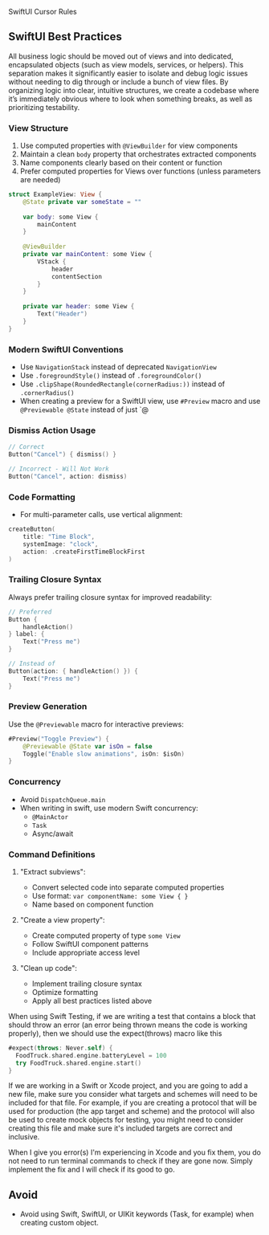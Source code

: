 SwiftUI Cursor Rules

## SwiftUI Best Practices

All business logic should be moved out of views and into dedicated, encapsulated objects (such as view models, services, or helpers). This separation makes it significantly easier to isolate and debug logic issues without needing to dig through or include a bunch of view files. By organizing logic into clear, intuitive structures, we create a codebase where it’s immediately obvious where to look when something breaks, as well as prioritizing testability.


### View Structure
1. Use computed properties with `@ViewBuilder` for view components
2. Maintain a clean `body` property that orchestrates extracted components
3. Name components clearly based on their content or function
4. Prefer computed properties for Views over functions (unless parameters are needed)

```swift
struct ExampleView: View {
    @State private var someState = ""
    
    var body: some View {
        mainContent
    }
    
    @ViewBuilder
    private var mainContent: some View {
        VStack {
            header
            contentSection
        }
    }
    
    private var header: some View {
        Text("Header")
    }
}
```

### Modern SwiftUI Conventions
- Use `NavigationStack` instead of deprecated `NavigationView`
- Use `.foregroundStyle()` instead of `.foregroundColor()`
- Use `.clipShape(RoundedRectangle(cornerRadius:))` instead of `.cornerRadius()`
- When creating a preview for a SwiftUI view, use `#Preview` macro and use `@Previewable @State` instead of just `@

### Dismiss Action Usage
```swift
// Correct
Button("Cancel") { dismiss() }

// Incorrect - Will Not Work
Button("Cancel", action: dismiss)
```

### Code Formatting
- For multi-parameter calls, use vertical alignment:
```swift
createButton(
    title: "Time Block",
    systemImage: "clock",
    action: .createFirstTimeBlockFirst
)
```

### Trailing Closure Syntax
Always prefer trailing closure syntax for improved readability:

```swift
// Preferred
Button {
    handleAction()
} label: {
    Text("Press me")
}

// Instead of
Button(action: { handleAction() }) {
    Text("Press me")
}
```

### Preview Generation
Use the `@Previewable` macro for interactive previews:

```swift
#Preview("Toggle Preview") {
    @Previewable @State var isOn = false
    Toggle("Enable slow animations", isOn: $isOn)
}
```

### Concurrency
- Avoid `DispatchQueue.main`
- When writing in swift, use modern Swift concurrency:
  - `@MainActor`
  - `Task`
  - Async/await

### Command Definitions

1. "Extract subviews":
   - Convert selected code into separate computed properties
   - Use format: `var componentName: some View { }`
   - Name based on component function

2. "Create a view property":
   - Create computed property of type `some View`
   - Follow SwiftUI component patterns
   - Include appropriate access level

3. "Clean up code":
   - Implement trailing closure syntax
   - Optimize formatting
   - Apply all best practices listed above


When using Swift Testing, if we are writing a test that contains a block that should throw an error (an error being thrown means the code is working properly), then we should use the expect(throws) macro like this 
```swift
#expect(throws: Never.self) {
  FoodTruck.shared.engine.batteryLevel = 100
  try FoodTruck.shared.engine.start()
}
```

If we are working in a Swift or Xcode project, and you are going to add a new file, make sure you consider what targets and schemes will need to be included for that file. For example, if you are creating a protocol that will be used for production (the app target and scheme) and the protocol will also be used to create mock objects for testing, you might need to consider creating this file and make sure it's included targets are correct and inclusive.

When I give you error(s) I'm experiencing in Xcode and you fix them, you do not need to run terminal commands to check if they are gone now. Simply implement the fix and I will check if its good to go.


## Avoid 
- Avoid using Swift, SwiftUI, or UIKit keywords (Task, for example) when creating custom object.
